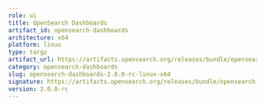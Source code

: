 ```yaml
---
role: ui
title: OpenSearch Dashboards
artifact_id: opensearch-dashboards
architecture: x64
platform: linux
type: targz
artifact_url: https://artifacts.opensearch.org/releases/bundle/opensearch-dashboards/2.0.0-rc/opensearch-dashboards-2.0.0-rc-linux-x64.tar.gz
category: opensearch-dashboards
slug: opensearch-dashboards-2.0.0-rc-linux-x64
signature: https://artifacts.opensearch.org/releases/bundle/opensearch-dashboards/2.0.0-rc/opensearch-dashboards-2.0.0-rc-linux-x64.tar.gz.sig
version: 2.0.0-rc
---
```


